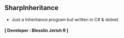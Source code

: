 ## SharpInheritance
- Just a Inheritance program but written in C# &amp; dotnet.
#### **[ Developer : Blesslin Jerish R ]**
